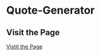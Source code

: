 # Quote-Generator
## Visit the Page
[Vistit the Page](https://brunocrovira.github.io/Quote-Generator/)


